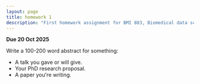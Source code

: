 ```yaml
---
layout: page
title: homework 1
description: "First homework assignment for BMI 883, Biomedical data science professional skills, to write an abstract for something."
---
```


**Due 20 Oct 2025**

Write a 100-200 word abstract for something:

- A talk you gave or will give.
- Your PhD research proposal.
- A paper you're writing.
